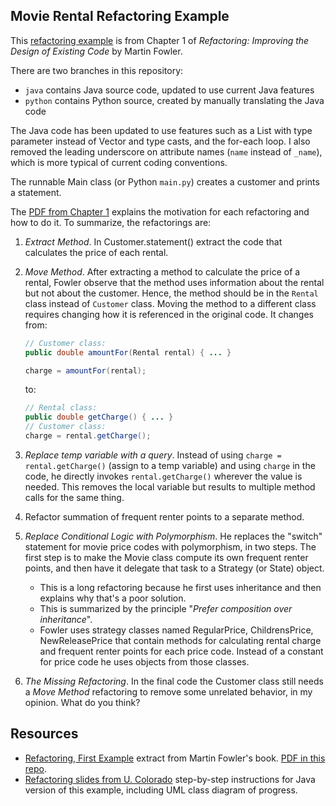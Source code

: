 ## Movie Rental Refactoring Example

This [refactoring example][refactoring_ch1] is from Chapter 1 of
_Refactoring: Improving the Design of Existing Code_ by Martin Fowler.  

There are two branches in this repository:

* `java` contains Java source code, updated to use current Java features
* `python` contains Python source, created by manually translating the Java code

The Java code has been updated to use features such as a List with type
parameter instead of Vector and type casts, and the for-each loop. 
I also removed the leading underscore on attribute names (`name` instead of `_name`),
which is more typical of current coding conventions.

The runnable Main class (or Python `main.py`) creates a customer and prints 
a statement.

The [PDF from Chapter 1][refactoring_ch1] explains the 
motivation for each refactoring and how to do it.
To summarize, the refactorings are:

1. *Extract Method*.  In Customer.statement() extract the code that
 calculates the price of each rental.
2. *Move Method*. After extracting a method to calculate the price of a rental,
Fowler observe that the method uses information about the rental but not 
about the customer.  Hence, the method should be in the `Rental` class instead
of `Customer` class. Moving the method to a different class requires changing how 
it is referenced in the original code. It changes from:
    ```java
    // Customer class:
    public double amountFor(Rental rental) { ... }
    
    charge = amountFor(rental);
    ```
    to:
    ```java
    // Rental class:
    public double getCharge() { ... }
    // Customer class:
    charge = rental.getCharge();
    ```
3. *Replace temp variable with a query*.  Instead of using `charge = rental.getCharge()` (assign to a temp variable) and using `charge` in the code, he directly invokes `rental.getCharge()` wherever the value is needed. 
This removes the local variable but results to multiple method calls for the same thing.
4. Refactor summation of frequent renter points to a separate method.
5. *Replace Conditional Logic with Polymorphism*. He replaces the "switch" statement for movie price codes
with polymorphism, in two steps.  The first step is to make the Movie class compute its own frequent renter points,
and then have it delegate that task to a Strategy (or State) object.
    * This is a long refactoring because he first uses inheritance and then explains why that's a poor solution.
    * This is summarized by the principle "*Prefer composition over inheritance*".
    * Fowler uses strategy classes named RegularPrice, ChildrensPrice, NewReleasePrice that
      contain methods for calculating rental charge and frequent renter points for each price code. 
      Instead of a constant for price code he uses objects from those classes.

6. *The Missing Refactoring*.  In the final code the Customer class still needs a *Move Method* refactoring to remove
some unrelated behavior, in my opinion.  What do you think?

[refactoring_ch1]: https://github.com/jbrucker/movierental/refactoring-movierental.pdf
[refactoring_ch1]: https://github.com/jbrucker/movierental/refactoring-movierental.pdf
[refactoring_pdf]: https://github.com/jbrucker/movierental/raw/master/refactoring-movierental.pdf

## Resources

* [Refactoring, First Example][refactoring_pdf] extract from Martin Fowler's book. [PDF in this repo][refactoring_ch1].
* [Refactoring slides from U. Colorado](https://www.cs.colorado.edu/~kena/classes/6448/s05/lectures/lecture19.pdf) step-by-step instructions for Java version of this example, including UML class diagram of progress.
